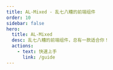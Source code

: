 ```yaml
---
title: AL-Mixed - 乱七八糟的前端组件
order: 10
sidebar: false
hero:
  title: AL-Mixed
  desc: 乱七八糟的前端组件，总有一款适合你！
  actions:
    - text: 快速上手
      link: /guide
---
```


<!-- ## AL-Mixed是啥

工作之余，把想见到的有意思的东西封装 📦 一下，创建一个 Monorepo 仓库，成为一种督促与进步。

## AL-Mixed有啥

工作之余，把想见到的有意思的东西封装 📦 一下，创建一个 Monorepo 仓库，成为一种督促与进步。 -->
